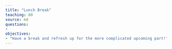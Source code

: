 ```yaml
---
title: "Lunch Break"
teaching: 60
source: md
questions:
-
objectives:
- "Have a break and refresh up for the more complicated upcoming part!"
---
```

